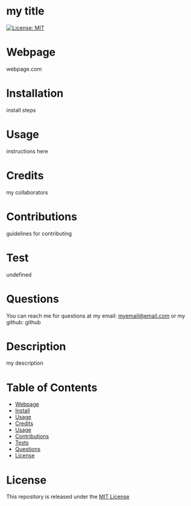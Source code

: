 # my title
[![License: MIT](https://img.shields.io/badge/License-MIT-yellow.svg)](https://opensource.org/licenses/MIT)
# Webpage
 webpage.com
# Installation
 install steps
# Usage
 instructions here
# Credits
 my collaborators
# Contributions
 guidelines for contributing
# Test
 undefined
# Questions
 You can reach me for questions at my email: myemail@email.com or my github: github

# Description
 my description
# Table of Contents
* [Webpage](#Webpage)
* [Install](#Install)
* [Usage](#Usage)
* [Credits](#Credits)
* [Usage](#Usage)
* [Contributions](#Contributions)
* [Tests](#Tests)
* [Questions](#Questions)
* [License](#License)
# License
 This repository is released under the [MIT License](https://opensource.org/licenses/MIT)
